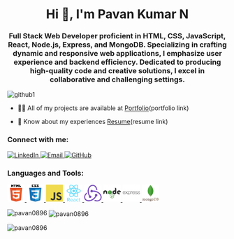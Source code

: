 <h1 align="center">Hi 👋, I'm Pavan Kumar N</h1>
<h3 align="center">Full Stack Web Developer proficient in HTML, CSS, JavaScript, React, Node.js, Express, and MongoDB. Specializing in crafting dynamic and responsive web applications, I emphasize user experience and backend efficiency. Dedicated to producing high-quality code and creative solutions, I excel in collaborative and challenging settings.</h3>

![github1](https://github.com/user-attachments/assets/fd977016-b3d9-4a8b-8d9b-46420418ea53)

- 👨‍💻 All of my projects are available at [Portfolio](https://portfolio-pavankumar.netlify.app/)(portfolio link)

- 📄 Know about my experiences [Resume](https://drive.google.com/file/d/1xjUC3WaMAhcOpe1nG0Q1xnE5x5dWz2Bg/view?usp=sharing)(resume link)

<h3 align="left">Connect with me:</h3>
<p align="left">
  <a href="[https://www.linkedin.com/in/your-profile](https://www.linkedin.com/in/pavan-kumar-a4a050250/)" target="_blank">
    <img src="https://img.shields.io/badge/LinkedIn-%230077B5?style=flat&logo=linkedin&logoColor=white" alt="LinkedIn"/>
  </a>
  <a href="mailto:pavankumar170896@hmail.com" target="_blank">
    <img src="https://img.shields.io/badge/Email-%23D14836?style=flat&logo=gmail&logoColor=white" alt="Email"/>
  </a>
  <a href="https://github.com/Pavan0896" target="_blank">
    <img src="https://img.shields.io/badge/GitHub-%23121011?style=flat&logo=github&logoColor=white" alt="GitHub"/>
  </a>
</p>

<h3 align="left">Languages and Tools:</h3>
<p align="left"> <a href="https://www.w3.org/html/" target="_blank" rel="noreferrer"> <img src="https://raw.githubusercontent.com/devicons/devicon/master/icons/html5/html5-original-wordmark.svg" alt="html5" width="40" height="40"/> </a> <a href="https://www.w3schools.com/css/" target="_blank" rel="noreferrer"> <img src="https://raw.githubusercontent.com/devicons/devicon/master/icons/css3/css3-original-wordmark.svg" alt="css3" width="40" height="40"/> </a> <a href="https://developer.mozilla.org/en-US/docs/Web/JavaScript" target="_blank" rel="noreferrer"> <img src="https://raw.githubusercontent.com/devicons/devicon/master/icons/javascript/javascript-original.svg" alt="javascript" width="40" height="40"/> </a> <a href="https://reactjs.org/" target="_blank" rel="noreferrer"> <img src="https://raw.githubusercontent.com/devicons/devicon/master/icons/react/react-original-wordmark.svg" alt="react" width="40" height="40"/> </a> <a href="https://redux.js.org" target="_blank" rel="noreferrer"> <img src="https://raw.githubusercontent.com/devicons/devicon/master/icons/redux/redux-original.svg" alt="redux" width="40" height="40"/> </a>  <a href="https://nodejs.org" target="_blank" rel="noreferrer"> <img src="https://raw.githubusercontent.com/devicons/devicon/master/icons/nodejs/nodejs-original-wordmark.svg" alt="nodejs" width="40" height="40"/> </a> <a href="https://expressjs.com" target="_blank" rel="noreferrer"> <img src="https://raw.githubusercontent.com/devicons/devicon/master/icons/express/express-original-wordmark.svg" alt="express" width="40" height="40"/> </a> <a href="https://www.mongodb.com/" target="_blank" rel="noreferrer"> <img src="https://raw.githubusercontent.com/devicons/devicon/master/icons/mongodb/mongodb-original-wordmark.svg" alt="mongodb" width="40" height="40"/> </a>  </p>

<p><img align="left" src="https://github-readme-stats.vercel.app/api/top-langs?username=pavan0896&show_icons=true&locale=en&layout=compact" alt="pavan0896" /></p>

<p>&nbsp;<img align="center" src="https://github-readme-stats.vercel.app/api?username=pavan0896&show_icons=true&locale=en" alt="pavan0896" /></p>

<p><img align="center" src="https://github-readme-streak-stats.herokuapp.com/?user=pavan0896&" alt="pavan0896" /></p>
